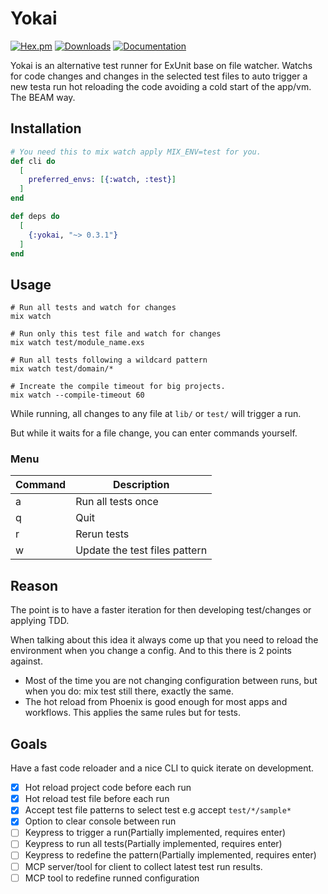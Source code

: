 # Yokai
[![Hex.pm](https://img.shields.io/hexpm/v/yokai.svg)](https://hex.pm/packages/yokai)
[![Downloads](https://img.shields.io/hexpm/dt/yokai.svg)](https://hex.pm/packages/yokai)
[![Documentation](https://img.shields.io/badge/documentation-gray)](https://hexdocs.pm/yokai)

Yokai is an alternative test runner for ExUnit base on file watcher. Watchs for code changes and changes in the selected test files to auto trigger a new testa run hot reloading the code avoiding a cold start of the app/vm. The BEAM way.

## Installation

```elixir
# You need this to mix watch apply MIX_ENV=test for you.
def cli do
  [
    preferred_envs: [{:watch, :test}]
  ]
end

def deps do
  [
    {:yokai, "~> 0.3.1"}
  ]
end
```

## Usage

```shell
# Run all tests and watch for changes
mix watch

# Run only this test file and watch for changes
mix watch test/module_name.exs

# Run all tests following a wildcard pattern
mix watch test/domain/*

# Increate the compile timeout for big projects.
mix watch --compile-timeout 60
```

While running, all changes to any file at `lib/` or `test/` will trigger a run.

But while it waits for a file change, you can enter commands yourself.

### Menu

| Command | Description                   |
| ------- | ----------------------------- |
| a       | Run all tests once            |
| q       | Quit                          |
| r       | Rerun tests                   |
| w       | Update the test files pattern |

## Reason

The point is to have a faster iteration for then developing test/changes or applying TDD.

When talking about this idea it always come up that you need to reload the environment when you change a config. And
to this there is 2 points against.
 - Most of the time you are not changing configuration between runs, but when you do: mix test still there, exactly the same.
 - The hot reload from Phoenix is good enough for most apps and workflows. This applies the same rules but for tests.

## Goals

Have a fast code reloader and a nice CLI to quick iterate on development.

- [x] Hot reload project code before each run
- [x] Hot reload test file before each run
- [x] Accept test file patterns to select test e.g accept `test/*/sample*`
- [x] Option to clear console between run
- [ ] Keypress to trigger a run(Partially implemented, requires enter)
- [ ] Keypress to run all tests(Partially implemented, requires enter)
- [ ] Keypress to redefine the pattern(Partially implemented, requires enter)
- [ ] MCP server/tool for client to collect latest test run results.
- [ ] MCP tool to redefine runned configuration
